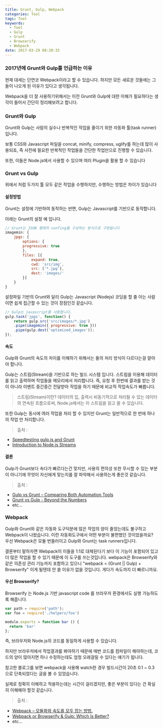 ```yaml
---
title: Grunt, Gulp, Webpack
categories: Tool
tags: Tool
keywords:
  - Tool
  - Gulp
  - Grunt
  - Browserify
  - Webpack
date: 2017-03-29 08:20:33
---
```


### 2017년에 Grunt와 Gulp를 언급하는 이유

현재 대세는 단연코 Webpack이라고 할 수 있습니다.
하지만 모든 새로운 것들에는 그들이 나오게 된 이유가 있다고 생각됩니다.

Webpack을 더 잘 사용하기위해서는 이전 Grunt와 Gulp에 대한 이해가 필요하다는 생각이 들어서 간단히 정리해보려고 합니다.

<!-- more -->

### Grunt와 Gulp

Grunt와 Gulp는 사람의 실수나 반복적인 작업을 줄이기 위한 자동화 툴(task runner)입니다.

보통 CSS와 Javascript 파일을 concat, minify, compress, uglify를 하는데 많이 사용되죠,
즉 사전에 필요한 반복적인 작업들을 간단한 작업만으로 진행할 수 있습니다.

또한, 이들은 Node.js에서 사용할 수 있으며 여러 Plugin을 활용 할 수 있습니다

### Grunt vs Gulp

위에서 처럼 두가지 툴 모두 같은 작업을 수행하지만, 수행하는 방법은 차이가 있습니다

#### 설정방법

Grunt는 설정에 기반하여 동작하는 반면, Gulp는 Javascript를 기반으로 동작합니다.

아래는 Grunt의 설정 예 입니다.

```javascript
// Grunt는 JSON 형태의 confing를 구성하는 방식으로 구현됩니다
imagemin: {
    jpgs: {
        options: {
        progressive: true
        },
        files: [{
            expand: true,
            cwd: 'src/img',
            src: ['*.jpg'],
            dest: 'images/'
        }]
    }
}
```

설정파일 기반의 Grunt와 달리 Gulp는 Javascript (Nodejs) 코딩을 할 줄 아는 사람이면 쉽게 접근할 수 있는 것이 장점인것 같습니다.

```javascript
// Gulp는 javascript를 사용합니다.
gulp.task('jpgs', function() {
    return gulp.src('src/images/*.jpg')
    .pipe(imagemin({ progressive: true }))
    .pipe(gulp.dest('optimized_images'));
});
```

#### 속도

Gulp와 Grunt의 속도의 차이를 이해하기 위해서는 둘의 처리 방식이 다르다는걸 알아야 합니다.

Gulp는 스트림(Stream)을 기반으로 하는 빌드 시스템 입니다. 스트림을 이용해 데이터를 읽고 출력하며 작업들을 메모리에서 처리합니다. 즉, 요청 후 한번에 결과를 받는 것이 아니라 이벤트 중간중간 전달받아 작업을 하기 때문에 비교적 작업속도가 빠릅니다.

> 스트림(Stream)이란?
  데이터의 입, 출력시 비동기적으로 처리될 수 있는 데이터의 연속된 흐름으로써, Node.js에서는 이 스트림을 읽고 쓸 수 있습니다.

또한 Gulp는 동시에 여러 작업을 처리 할 수 있지만 Grunt는 일반적으로 한 번에 하나의 작업 만 처리합니다.

> 출처 :
* [Speedtesting gulp.js and Grunt](http://tech.tmw.co.uk/2014/01/speedtesting-gulp-and-grunt/)
* [Introduction to Node.js Streams](http://juhoi.github.io/post/%EB%B2%88%EC%97%AD%5D-introduction-to-node-dot-j-s-streams/)

#### 결론

Gulp가 Grunt보다 속다가 빠르다는건 맞지만, 사용의 편의성 또한 무시할 수 있는 부분이 아니기에 무엇이 자신에게 맞는지를 잘 파악해서 사용하는게 좋은것 같습니다.

> 출처 :
  * [Gulp vs Grunt – Comparing Both Automation Tools](https://www.keycdn.com/blog/gulp-vs-grunt/)
  * [Grunt vs Gulp - Beyond the Numbers](https://jaysoo.ca/2014/01/27/gruntjs-vs-gulpjs/)
  * etc...

### Webpack

Gulp와 Grunt와 같은 자동화 도구덕분에 많은 작업의 양이 줄었는데도 불구하고 Webpack이 나왔습니다. 이런 자동화도구에서 어떤 부분이 불편했던 것이었을까요? 우선 Webpack은 모듈 번들러이고 Gulp와 Grunt는 task runners입니다.

결론부터 말하자면 Webpack이 이들을 1:1로 대체된다기 보다 이 기능이 포함되어 있고 더 많은 작업을 할 수 있기 때문에 이 도구를 쓰는것입니다. webpack은 Browserify와 같은 의존성 관리 기능까지 포함하고 있으니 "webpack = (Grunt || Gulp) + Browserify" 이게 될텐데 안 쓸 이유가 없을 것입니다. 게다가 속도까지 더 빠르니까요.

#### 우선 Browserify?

Browserify 는 Node.js 기반 javascript code 를 브라우저 환경에서도 실행 가능하도록 해줍니다.

```javascript
var path = require('path');
var foo = require('./helpers/foo')

module.exports = function bar () {
  return 'bar'
};
```

즉, 브라우저와 Node.js의 코드를 동일하게 사용할 수 있습니다.

하지만 브라우저에서 작업결과를 봐야하기 때문에 매번 코드를 컴파일이 해야하는데, 코드의 양이 많아지면 하나 수정하는데도 엄청 오래걸릴 수 있다는 얘기가 됩니다.

참고한 블로그를 보면 webpack을 사용해 watch한 경우 빌드시간이 20초 0.1 ~ 0.3으로 단축되었다는 글을 볼 수 있었습니다.

실제로 정확히 이해하고 적용하는데는 시간이 걸리겠지만, 좋은 부분이 있다는 건 확실히 이해해야 할것 같습니다.


> 출처 :
* [Webpack – 모듈화와 속도를 모두 잡는 방법.](https://ironhee.com/2015/06/06/webpack-%EB%AA%A8%EB%93%88%ED%99%94%EC%99%80-%EC%86%8D%EB%8F%84%EB%A5%BC-%EB%AA%A8%EB%91%90-%EC%9E%A1%EB%8A%94-%EB%B0%A9%EB%B2%95/)
* [Webpack or Browserify & Gulp: Which Is Better?](https://www.toptal.com/front-end/webpack-browserify-gulp-which-is-better)
* etc...

